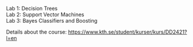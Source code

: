 Lab 1: Decision Trees \
Lab 2: Support Vector Machines \
Lab 3: Bayes Classifiers and Boosting

Details about the course: https://www.kth.se/student/kurser/kurs/DD2421?l=en

